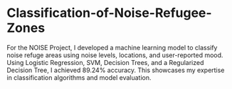 # Classification-of-Noise-Refugee-Zones
For the NOISE Project, I developed a machine learning model to classify noise refuge areas using noise levels, locations, and user-reported mood. Using Logistic Regression, SVM, Decision Trees, and a Regularized Decision Tree, I achieved 89.24% accuracy. This showcases my expertise in classification algorithms and model evaluation.
